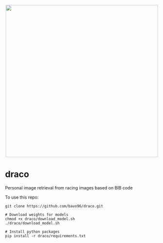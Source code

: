 <div align="center">
  <img src="https://image.freepik.com/free-vector/cartoon-head-dragon-blowing-fire_194935-8.jpg" width="500" height="500">
</div>

# draco

Personal image retrieval from racing images based on BIB code

To use this repo:

```
git clone https://github.com/bavo96/draco.git

# Download weights for models
chmod +x draco/download_model.sh
./draco/download_model.sh

# Install python packages
pip install -r draco/requirements.txt
```
